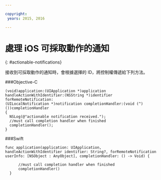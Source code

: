 ```yaml
---

copyright:
 years: 2015, 2016

---
```


# 處理 iOS 可採取動作的通知
{: #actionable-notifications}


接收到可採取動作的通知時，會根據選擇的 ID，將控制權傳遞給下列方法。

###Objective-C

```
(void)application:(UIApplication *)application handleActionWithIdentifier:(NSString *)identifier forRemoteNotification:
(UILocalNotification *)notification completionHandler:(void (^)())completionHandler
{
  NSLog(@"actionable notification received.");
  //must call completion handler when finished
  completionHandler();
}
```

###Swift
 
```
func application(application: UIApplication, handleActionWithIdentifier identifier: String?, forRemoteNotification userInfo: [NSObject : AnyObject], completionHandler: () -> Void) {

      //must call completion handler when finished
      completionHandler()
  }
```    
    

